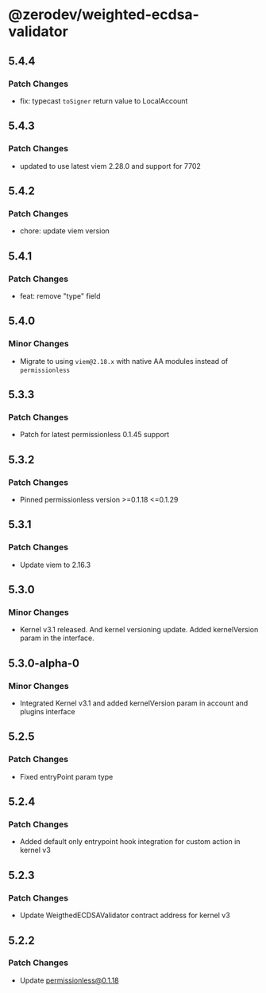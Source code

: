 # @zerodev/weighted-ecdsa-validator

## 5.4.4

### Patch Changes

- fix: typecast `toSigner` return value to LocalAccount

## 5.4.3

### Patch Changes

- updated to use latest viem 2.28.0 and support for 7702

## 5.4.2

### Patch Changes

- chore: update viem version

## 5.4.1

### Patch Changes

- feat: remove "type" field

## 5.4.0

### Minor Changes

- Migrate to using `viem@2.18.x` with native AA modules instead of `permissionless`

## 5.3.3

### Patch Changes

- Patch for latest permissionless 0.1.45 support

## 5.3.2

### Patch Changes

- Pinned permissionless version >=0.1.18 <=0.1.29

## 5.3.1

### Patch Changes

- Update viem to 2.16.3

## 5.3.0

### Minor Changes

- Kernel v3.1 released. And kernel versioning update. Added kernelVersion param in the interface.

## 5.3.0-alpha-0

### Minor Changes

- Integrated Kernel v3.1 and added kernelVersion param in account and plugins interface

## 5.2.5

### Patch Changes

- Fixed entryPoint param type

## 5.2.4

### Patch Changes

- Added default only entrypoint hook integration for custom action in kernel v3

## 5.2.3

### Patch Changes

- Update WeigthedECDSAValidator contract address for kernel v3

## 5.2.2

### Patch Changes

- Update permissionless@0.1.18
